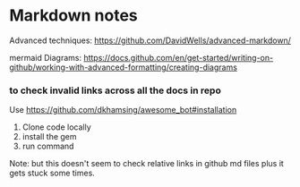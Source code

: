 # Markdown notes

Advanced techniques: https://github.com/DavidWells/advanced-markdown/

mermaid Diagrams: https://docs.github.com/en/get-started/writing-on-github/working-with-advanced-formatting/creating-diagrams


### to check invalid links across all the docs in repo
Use https://github.com/dkhamsing/awesome_bot#installation
1. Clone code locally
2. install the gem
3. run command 

Note: but this doesn't seem to check relative links in github md files plus it gets stuck some times.
